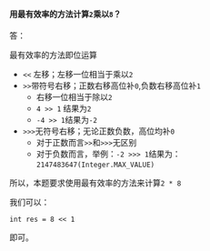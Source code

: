 #### 用最有效率的方法计算`2`乘以`8`？

答：

最有效率的方法即位运算

- `<<` 左移；左移一位相当于乘以`2`
- `>>`带符号右移；正数右移高位补`0`,负数右移高位补`1`
  - 右移一位相当于除以`2`
  - `4 >> 1` 结果为`2`
  - `-4 >> 1`结果为`-2`
- `>>>`无符号右移；无论正数负数，高位均补`0`
  - 对于正数而言`>>`和`>>>`无区别
  - 对于负数而言，举例：`-2 >>> 1`结果为：`2147483647(Integer.MAX_VALUE)`

所以，本题要求使用最有效率的方法来计算`2 * 8`

我们可以：

`int res = 8 << 1`

即可。